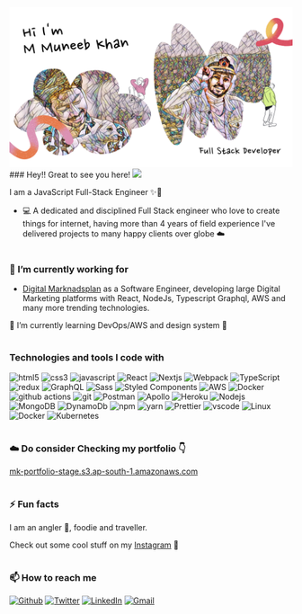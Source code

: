 <img src="https://raw.githubusercontent.com/Muneebwasikhan/muneebwasikhan/main/Hi%20I'm%20M%20Muneeb%20Khan.png" alt="muneebwasikhan_image">
<br />
### Hey!! Great to see you here! <img src="https://raw.githubusercontent.com/MartinHeinz/MartinHeinz/master/wave.gif" width="30px">

I am a JavaScript Full-Stack Engineer ✨🥳

* 💻 A dedicated and disciplined Full Stack engineer who love to create things for internet, having more than 4 years of field experience I've delivered projects to many happy clients over globe ☁️

<h1></h1>

<h3>🔭 I’m currently working for</h3>


  - [Digital Marknadsplan](https://www.nisum.com) as a Software Engineer, developing large Digital Marketing platforms with React, NodeJs, Typescript Graphql, AWS and many more trending technologies.

🌱 I’m currently learning DevOps/AWS and design system 🚀
<h1></h1>

<h3>Technologies and tools I code with</h3>


<p>
  <img alt="html5" src="https://img.shields.io/badge/-HTML5-E34F26?style=flat-square&logo=html5&logoColor=white" />
  <img alt="css3" src="https://img.shields.io/badge/-CSS3-4285f4?style=flat-square&logo=css3&logoColor=white" />
  <img alt="javascript" src="https://img.shields.io/badge/-Javascript-e5ce27?style=flat-square&logo=Javascript&logoColor=white" />
  <img alt="React" src="https://img.shields.io/badge/-React-45b8d8?style=flat-square&logo=react&logoColor=white" />
  <img alt="Nextjs" src="https://img.shields.io/badge/-Nextjs-556070?style=flat-square&logo=Next.js&logoColor=white" />
  <img alt="Webpack" src="https://img.shields.io/badge/-Webpack-8DD6F9?style=flat-square&logo=webpack&logoColor=white" /> 
  <img alt="TypeScript" src="https://img.shields.io/badge/-TypeScript-007ACC?style=flat-square&logo=typescript&logoColor=white" />
  <img alt="redux" src="https://img.shields.io/badge/-Redux-764ABC?style=flat-square&logo=redux&logoColor=white" />
  <img alt="GraphQL" src="https://img.shields.io/badge/-GraphQL-E10098?style=flat-square&logo=graphql&logoColor=white" />
  <img alt="Sass" src="https://img.shields.io/badge/-Sass-CC6699?style=flat-square&logo=sass&logoColor=white" />
  <img alt="Styled Components" src="https://img.shields.io/badge/-Styled_Components-db7092?style=flat-square&logo=styled-components&logoColor=white" />
  <img alt="AWS" src="https://img.shields.io/badge/-AWS-cf7215?style=flat-square&logo=Amazon&logoColor=white" />
  <img alt="Docker" src="https://img.shields.io/badge/-Docker-46a2f1?style=flat-square&logo=docker&logoColor=white" />
  <img alt="github actions" src="https://img.shields.io/badge/-Github_Actions-2088FF?style=flat-square&logo=github-actions&logoColor=white" />
  <img alt="git" src="https://img.shields.io/badge/-Git-F05032?style=flat-square&logo=git&logoColor=white" />
  <img alt="Postman" src="https://img.shields.io/badge/-postman-f15d27?style=flat-square&logo=postman&logoColor=white" />
  <img alt="Apollo" src="https://img.shields.io/badge/-Apollo%20GraphQL-311C87?style=flat-square&logo=apollo-graphql&logoColor=white" />
  <img alt="Heroku" src="https://img.shields.io/badge/-Heroku-430098?style=flat-square&logo=heroku&logoColor=white" />
  <img alt="Nodejs" src="https://img.shields.io/badge/-Nodejs-43853d?style=flat-square&logo=Node.js&logoColor=white" />
  <img alt="MongoDB" src="https://img.shields.io/badge/-MongoDB-13aa52?style=flat-square&logo=mongodb&logoColor=white" />
  <img alt="DynamoDb" src="https://img.shields.io/badge/-Amazon%20DynamoDB-4287f5?style=flat-square&logo=Amazon%20DynamoDB&logoColor=white" />
  <img alt="npm" src="https://img.shields.io/badge/-NPM-CB3837?style=flat-square&logo=npm&logoColor=white" />
  <img alt="yarn" src="https://img.shields.io/badge/-Yarn-2188b6?style=flat-square&logo=yarn&logoColor=white" />
  <img alt="Prettier" src="https://img.shields.io/badge/-Prettier-F7B93E?style=flat-square&logo=prettier&logoColor=white" />
  <img alt="vscode" src="https://img.shields.io/badge/-Visual%20Studio%20Code-0066b8?style=flat-square&logo=Visual%20Studio%20Code&logoColor=white" />
  <img alt="Linux" src="https://img.shields.io/badge/-Linux-0033b0?style=flat-square&logo=Linux&logoColor=white" />
  <img alt="Docker" src="https://img.shields.io/badge/-Docker-0033b0?style=flat-square&logo=Docker&logoColor=white" />
  <img alt="Kubernetes" src="https://img.shields.io/badge/-Kubernetes-0033b0?style=flat-square&logo=Kubernetes&logoColor=white" />
  
 
  
</p>

<h1></h1>
<h3>☁️ Do consider Checking my portfolio 👇 </h3>
<a href="https://mk-portfolio-stage.s3.ap-south-1.amazonaws.com/index.html">mk-portfolio-stage.s3.ap-south-1.amazonaws.com</a>

<h1></h1>


<h3>⚡ Fun facts</h3>

I am an angler 🎣, foodie and traveller.

Check out some cool stuff on my [Instagram](https://www.instagram.com/muneebwasikhan) 🥳

<h1></h1>

<h3>📫 How to reach me</h3>

<p>
  <a href="https://github.com/muneebwasikhan" target="_blank"><img alt="Github" src="https://img.shields.io/badge/GitHub-%2312100E.svg?&style=for-the-badge&logo=Github&logoColor=white" /></a> 
  <a href="https://twitter.com/muneebwasikhan" target="_blank"><img alt="Twitter" src="https://img.shields.io/badge/twitter-%231DA1F2.svg?&style=for-the-badge&logo=twitter&logoColor=white" /></a> 
  <a href="https://www.linkedin.com/in/muneebwasikhan" target="_blank"><img alt="LinkedIn" src="https://img.shields.io/badge/linkedin-%230077B5.svg?&style=for-the-badge&logo=linkedin&logoColor=white" /></a>
  <a href = "mailto: muneebwasikhan@gmail.com"><img alt="Gmail" src="https://img.shields.io/badge/-Gmail-ea4335?style=for-the-badge&logo=gmail&logoColor=white" /></a>
</p>
